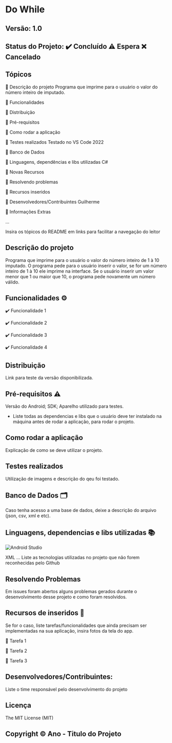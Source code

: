 # Do While
## Versão: 1.0 
## Status do Projeto: ✔️ Concluído ⚠️ Espera ❌ Cancelado

## Tópicos
🔹 Descrição do projeto 
Programa que imprime para o usuário o valor do número inteiro de imputado.

🔹 Funcionalidades

🔹 Distribuição

🔹 Pré-requisitos

🔹 Como rodar a aplicação

🔹 Testes realizados
Testado no VS Code 2022

🔹 Banco de Dados

🔹 Linguagens, dependências e libs utilizadas
C#

🔹 Novas Recursos

🔹 Resolvendo problemas

🔹 Recursos inseridos 

🔹 Desenvolvedores/Contribuintes
Guilherme

🔹 Informações Extras


...

Insira os tópicos do README em links para facilitar a navegação do leitor

## Descrição do projeto
Programa que imprime para o usuário o valor do número inteiro de 1 à 10 imputado. O programa pede para o usuário inserir o valor, se for um número inteiro de 1 à 10 ele imprime na interface. Se o usuário inserir um valor menor que 1 ou maior que 10, o programa pede novamente um número válido.

## Funcionalidades ⚙️
✔️ Funcionalidade 1

✔️ Funcionalidade 2

✔️ Funcionalidade 3

✔️ Funcionalidade 4

## Distribuição
Link para teste da versão disponibilizada.

## Pré-requisitos ⚠️    
Versão do Android; 
SDK; 
Aparelho utilizado para testes.
- Liste todas as dependencias e libs que o usuário deve ter instalado na máquina antes de rodar a aplicação, para rodar o projeto.

## Como rodar a aplicação 
Explicação de como se deve utilizar o projeto.

## Testes realizados
Utilização de imagens e descrição do qeu foi testado.

## Banco de Dados 🗂️
Caso tenha acesso a uma base de dados, deixe a descrição do arquivo (json, csv, xml e etc).

## Linguagens, dependencias e libs utilizadas 📚
![Android Studio](https://img.shields.io/badge/Android-3DDC84?style=for-the-badge&logo=android&logoColor=white)

XML
...
Liste as tecnologias utilizadas no projeto que não forem reconhecidas pelo Github

## Resolvendo Problemas 
Em issues foram abertos alguns problemas gerados durante o desenvolvimento desse projeto e como foram resolvidos.

## Recursos de inseridos 🧰
Se for o caso, liste tarefas/funcionalidades que ainda precisam ser implementadas na sua aplicação, insira fotos da tela do app.

📝 Tarefa 1

📝 Tarefa 2

📝 Tarefa 3

## Desenvolvedores/Contribuintes:
Liste o time responsável pelo desenvolvimento do projeto

## Licença
The MIT License (MIT)

## Copyright ©️ Ano - Titulo do Projeto


